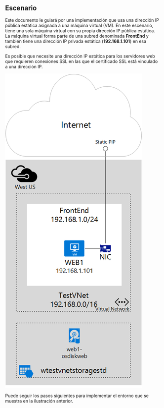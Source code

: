 ## Escenario
Este documento le guiará por una implementación que usa una dirección IP pública estática asignada a una máquina virtual (VM). En este escenario, tiene una sola máquina virtual con su propia dirección IP pública estática. La máquina virtual forma parte de una subred denominada **FrontEnd** y también tiene una dirección IP privada estática (**192.168.1.101**) en esa subred.

Es posible que necesite una dirección IP estática para los servidores web que requieren conexiones SSL en las que el certificado SSL está vinculado a una dirección IP.

![DESCRIPCIÓN DE LA IMAGEN](./media/virtual-network-deploy-static-pip-scenario-include/figure1.png)

Puede seguir los pasos siguientes para implementar el entorno que se muestra en la ilustración anterior.

<!---HONumber=AcomDC_0114_2016-->